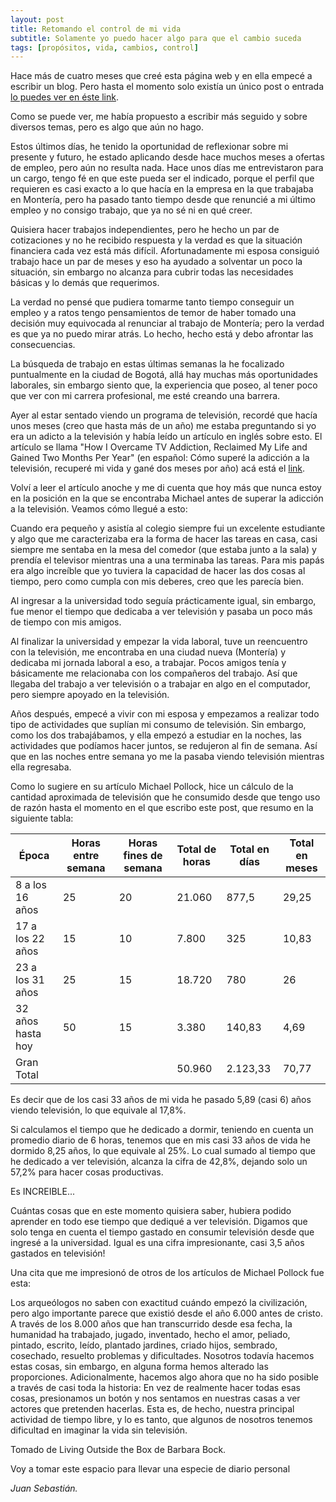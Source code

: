```yaml
---
layout: post
title: Retomando el control de mi vida
subtitle: Solamente yo puedo hacer algo para que el cambio suceda
tags: [propósitos, vida, cambios, control]
---
```


Hace más de cuatro meses que creé esta página web y en ella empecé a escribir un blog. Pero hasta el momento solo existía un
único post o entrada [lo puedes ver en éste link](https://sebastianbetancourt.com/blog/2017-09-17-un-nuevo-comienzo/).

Como se puede ver, me había propuesto a escribir más seguido y sobre diversos temas, pero es algo que aún no hago. 

Estos últimos días, he tenido la oportunidad de reflexionar sobre mi presente y futuro, he estado aplicando desde hace muchos 
meses a ofertas de empleo, pero aún no resulta nada. Hace unos días me entrevistaron para un cargo, tengo fé en que 
este pueda ser el indicado, porque el perfil que requieren es casi exacto a lo que hacía en la empresa en la que trabajaba
en Montería, pero ha pasado tanto tiempo desde que renuncié a mi último empleo y no consigo trabajo, que ya no sé ni en qué
creer.

Quisiera hacer trabajos independientes, pero he hecho un par de cotizaciones y no he recibido respuesta y la verdad es que la
situación financiera cada vez está más difícil. Afortunadamente mi esposa consiguió trabajo hace un par de meses y eso ha
ayudado a solventar un poco la situación, sin embargo no alcanza para cubrir todas las necesidades básicas y lo demás
que requerimos.

La verdad no pensé que pudiera tomarme tanto tiempo conseguir un empleo y a ratos tengo pensamientos de temor de haber
tomado una decisión muy equivocada al renunciar al trabajo de Montería; pero la verdad es que ya no puedo mirar atrás. Lo
hecho, hecho está y debo afrontar las consecuencias.

La búsqueda de trabajo en estas últimas semanas la he focalizado puntualmente en la ciudad de Bogotá, allá hay muchas más
oportunidades laborales, sin embargo siento que, la experiencia que poseo, al tener poco que ver con mi carrera profesional,
me esté creando una barrera.

Ayer al estar sentado viendo un programa de televisión, recordé que hacía unos meses (creo que hasta más de un año) 
me estaba preguntando si yo era un adicto a la televisión y había leído un artículo en inglés sobre esto. 
El artículo se llama "How I Overcame TV Addiction, Reclaimed My Life and Gained Two Months Per Year" 
(en español: Cómo superé la adicción a la televisión, recuperé mi vida y gané dos meses por año) 
acá está el [link](https://www.michaeldpollock.com/how-i-overcame-tv-addiction/).

Volví a leer el artículo anoche y me di cuenta que hoy más que nunca estoy en la posición en la que se encontraba Michael
antes de superar la adicción a la televisión. Veamos cómo llegué a esto:

Cuando era pequeño y asistía al colegio siempre fui un excelente estudiante y algo que me caracterizaba era la forma de 
hacer las tareas en casa, casi siempre me sentaba en la mesa del comedor (que estaba junto a la sala) y prendía el televisor
mientras una a una terminaba las tareas. Para mis papás era algo increíble que yo tuviera la capacidad de hacer las dos cosas
al tiempo, pero como cumpla con mis deberes, creo que les parecía bien.

Al ingresar a la universidad todo seguía prácticamente igual, sin embargo, fue menor el tiempo que dedicaba a ver televisión
y pasaba un poco más de tiempo con mis amigos.

Al finalizar la universidad y empezar la vida laboral, tuve un reencuentro con la televisión, me encontraba en una ciudad
nueva (Montería) y dedicaba mi jornada laboral a eso, a trabajar. Pocos amigos tenía y básicamente me relacionaba con los
compañeros del trabajo. Así que llegaba del trabajo a ver televisión o a trabajar en algo en el computador, pero siempre
apoyado en la televisión.

Años después, empecé a vivir con mi esposa y empezamos a realizar todo tipo de actividades que suplían 
mi consumo de televisión. Sin embargo, como los dos trabajábamos, y ella empezó a estudiar en la noches, las actividades
que podíamos hacer juntos, se redujeron al fin de semana. Así que en las noches entre semana yo me la pasaba viendo televisión
mientras ella regresaba.

Como lo sugiere en su artículo Michael Pollock, hice un cálculo de la cantidad aproximada de televisión que he consumido
desde que tengo uso de razón hasta el momento en el que escribo este post, que resumo en la siguiente tabla:

|Época                 |Horas entre semana|Horas fines de semana|Total de horas|Total en días|Total en meses|
|----------------------|------------------|---------------------|--------------|-------------|--------------|
|8 a los 16 años       |25                |20                   |21.060        |877,5        |29,25         |
|17 a los 22 años      |15                |10                   |7.800         |325          |10,83         |
|23 a los 31 años      |25                |15                   |18.720        |780          |26            |
|32 años hasta hoy     |50                |15                   |3.380         |140,83       |4,69          |
|Gran Total            |                  |                     |50.960        |2.123,33     |70,77         |

Es decir que de los casi 33 años de mi vida he pasado 5,89 (casi 6) años viendo televisión, lo que equivale al 17,8%. 

Si calculamos el tiempo que he dedicado a dormir, teniendo en cuenta un promedio diario de 6 horas, tenemos que en mis
casi 33 años de vida he dormido 8,25 años, lo que equivale al 25%. Lo cual sumado al tiempo que he dedicado a ver televisión,
alcanza la cifra de 42,8%, dejando solo un 57,2% para hacer cosas productivas.

Es INCREIBLE...

Cuántas cosas que en este momento quisiera saber, hubiera podido aprender en todo ese tiempo que dediqué a ver
televisión. Digamos que solo tenga en cuenta el tiempo gastado en consumir televisión desde que ingresé a la universidad.
Igual es una cifra impresionante, casi 3,5 años gastados en televisión!

Una cita que me impresionó de otros de los artículos de Michael Pollock fue esta:

Los arqueólogos no saben con exactitud cuándo empezó la civilización, pero algo importante parece que existió desde el año
6.000 antes de cristo. A través de los 8.000 años que han transcurrido desde esa fecha, la humanidad ha trabajado, jugado,
inventado, hecho el amor, peliado, pintado, escrito, leído, plantado jardines, criado hijos, sembrado, cosechado, resuelto
problemas y dificultades. Nosotros todavía hacemos estas cosas, sin embargo, en alguna forma hemos alterado las proporciones.
Adicionalmente, hacemos algo ahora que no ha sido posible a través de casi toda la historia: En vez de realmente hacer todas
esas cosas, presionamos un botón y nos sentamos en nuestras casas a ver actores que pretenden hacerlas. Esta es, de hecho,
nuestra principal actividad de tiempo libre, y lo es tanto, que algunos de nosotros tenemos dificultad en imaginar la vida
sin televisión.

Tomado de Living Outside the Box de Barbara Bock.

Voy a tomar este espacio para llevar una especie de diario personal

*Juan Sebastián.*

